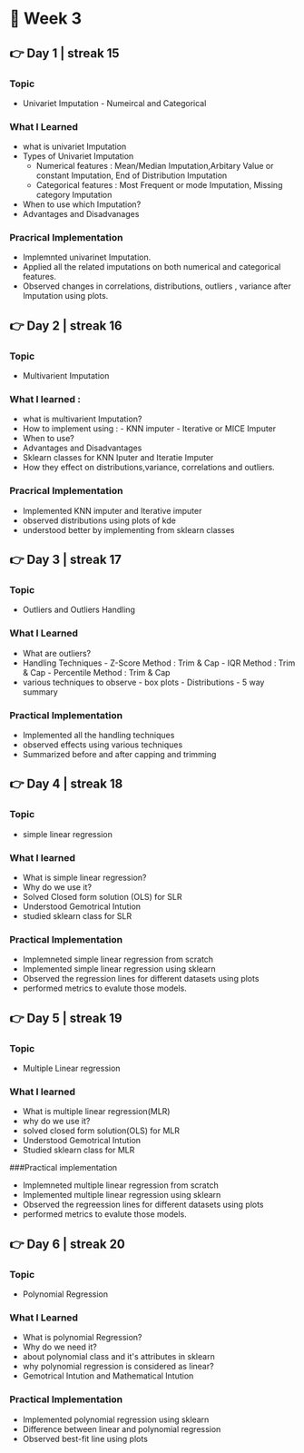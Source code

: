 # 🚀 Week 3

## 👉 Day 1 | streak 15

### Topic

- Univariet Imputation - Numeircal and Categorical

### What I Learned 

- what is univariet Imputation
- Types of Univariet Imputation
    - Numerical features  :  Mean/Median Imputation,Arbitary Value or constant Imputation, End of Distribution Imputation
    - Categorical features : Most Frequent or mode Imputation, Missing category Imputation
- When to use which Imputation?
- Advantages and Disadvanages

### Pracrical Implementation

- Implemnted univarinet Imputation.
- Applied all the related imputations on both numerical and categorical features.
- Observed changes in correlations, distributions, outliers , variance after Imputation using plots.


## 👉 Day 2 | streak 16

### Topic

- Multivarient Imputation

### What I learned : 

- what is multivarient Imputation?
- How to implement using :
      - KNN imputer
      - Iterative or MICE Imputer
- When to use?
- Advantages and Disadvantages
- Sklearn classes for KNN Iputer and Iteratie Imputer
- How they effect on distributions,variance, correlations and outliers.

### Pracrical Implementation

- Implemented KNN imputer and Iterative imputer
- observed distributions using plots of kde
- understood better by implementing from sklearn classes


## 👉 Day 3 | streak 17

### Topic

- Outliers and Outliers Handling

### What I Learned

- What are outliers?
- Handling Techniques
       - Z-Score Method : Trim & Cap
       - IQR Method : Trim & Cap
       - Percentile Method : Trim & Cap
- various techniques to observe
       - box plots
       - Distributions
       - 5 way summary

### Practical Implementation

- Implemented all the handling techniques
- observed effects using various techniques
- Summarized before and after capping and trimming


## 👉 Day 4 | streak 18

### Topic 

- simple linear regression

### What I learned

- What is simple linear regression?
- Why do we use it?
- Solved Closed form solution (OLS) for SLR
- Understood Gemotrical Intution
- studied sklearn class for SLR

### Practical Implementation

- Implemneted simple linear regression from scratch
- Implemented simple linear regression using sklearn
- Observed the regression lines for different datasets using plots
- performed metrics to evalute those models.


## 👉 Day 5 | streak 19

### Topic

- Multiple Linear regression

### What I learned

- What is multiple linear regression(MLR)
- why do we use it?
- solved closed form solution(OLS) for MLR
- Understood Gemotrical Intution
- Studied sklearn class for MLR

###Practical implementation

- Implemneted multiple linear regression from scratch
- Implemented multiple linear regression using sklearn
- Observed the regreession lines for different datasets using plots
- performed metrics to evalute those models.


## 👉 Day 6 | streak 20

### Topic 

- Polynomial Regression

### What I Learned

- What is polynomial Regression?
- Why do we need it?
- about polynomial class and it's attributes in sklearn
- why polynomial regression is considered as linear?
- Gemotrical Intution and Mathematical Intution

### Practical Implementation

- Implemented polynomial regression using sklearn
- Difference between linear and polynomial regression
- Observed best-fit line using plots
